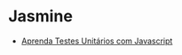 # Jasmine

- [Aprenda Testes Unitários com Javascript](https://www.udemy.com/course/aprenda-testes-unitarios-com-jasmine-javascript/)
